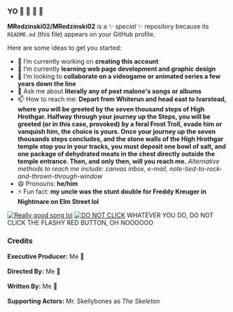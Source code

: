 ### YO 👋 👹 🥶 💯


**MRedzinski02/MRedzinski02** is a ✨ _special_ ✨ repository because its `README.md` (this file) appears on your GitHub profile.

Here are some ideas to get you started:

- 🔭 I’m currently working on **creating this account**
- 🌱 I’m currently **learning web page development and graphic design**
- 👯 I’m looking to **collaborate on a videogame or animated series a few years down the line**
- 💬 Ask me about **literally any of post malone's songs or albums**
- 📫 How to reach me: **Depart from Whiterun and head east to Ivarstead, where you will be greeted by the seven thousand steps of High Hrothgar. Halfway through your journey up the Steps, you will be greeted (or in this case, provoked) by a feral Frost Troll, evade him or vanquish him, the choice is yours. Once your journey up the seven thousands steps concludes, and the stone walls of the High Hrothgar temple stop you in your tracks, you must deposit one bowl of salt, and one package of dehydrated meats in the chest directly outside the temple entrance. Then, and only then, will you reach me.** *Alternative methods to reach me include: canvas inbox, e-mail, note-tied-to-rock-and-thrown-through-window*
- 😄 Pronouns: **he/him**
- ⚡ Fun fact: **my uncle was the stunt double for Freddy Kreuger in Nightmare on Elm Street lol**

[![Really good song lol](https://user-images.githubusercontent.com/112835341/189512802-7e71fd32-1552-4d21-a9fe-94349ca12fe3.png)](https://www.youtube.com/watch?v=4Ukh9aQBzWc)
[![DO NOT CLICK](https://user-images.githubusercontent.com/112835341/189512821-be6281c0-4782-4ae1-9d52-ecaba0230b7c.png)](https://www.youtube.com/watch?v=q7iYbknQu58) WHATEVER YOU DO, DO NOT CLICK THE FLASHY RED BUTTON, OH NOOOOOO

### Credits

**Executive Producer:** Me 🕺 <br><br/>
**Directed By:** Me 💯 <br><br/>
**Written By:** Me 👺 <br><br/>
**Supporting Actors:** Mr. Skellybones as *The Skeleton* <br><br/>
